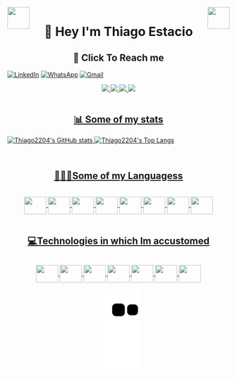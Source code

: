 
<div style="display: inline_block"><br>
  <img align="right" height="50" width="50" src="https://thumbs.gfycat.com/InnocentPleasedAmericangoldfinch-max-1mb.gif" />
    <img align="left" height="50" width="50" src="https://thumbs.gfycat.com/InnocentPleasedAmericangoldfinch-max-1mb.gif" />
  <h1 align="center" >🖖 Hey I'm Thiago Estacio</h1>
  <h2 align="center" >📲 Click To Reach me</h2>
<div/>
  
[![LinkedIn](https://img.shields.io/badge/linkedin-%230077B5.svg?style=for-the-badge&logo=linkedin&logoColor=white)](https://www.linkedin.com/in/thiago-estacio-809922207/)
[![WhatsApp](https://img.shields.io/badge/WhatsApp-25D366?style=for-the-badge&logo=whatsapp&logoColor=white)](https://wa.link/ievo1w)
[![Gmail](https://img.shields.io/badge/Gmail-D14836?style=for-the-badge&logo=gmail&logoColor=white)](![Gmail](https://img.shields.io/badge/Gmail-D14836?style=for-the-badge&logo=gmail&logoColor=white))
<div align="center">
  <a href="https://github.com/Thiago2204" target="_blank">
    <img src="https://img.shields.io/badge/GitHub-100000?style=for-the-badge&logo=github&logoColor=white" target="_blank">
  </a>
  <a href = "mailto:quadrado2204@gmail.com" target="_blank">
    <img src="https://img.shields.io/badge/Gmail-D14836?style=for-the-badge&logo=gmail&logoColor=white">
  </a>
  <a href="/www.linkedin.com/in/thiago-estacio-809922207/" target="_blank">
    <img src="https://img.shields.io/badge/-LinkedIn-%230077B5?style=for-the-badge&logo=linkedin&logoColor=white" target="_blank">
  </a>
   <a href="https://wa.link/ievo1w" target="_blank">
    <img src="https://img.shields.io/badge/WhatsApp-25D366?style=for-the-badge&logo=whatsapp&logoColor=white" target="_blank">
  <br>
</div>
  
<div style="display: inline_block"><br>
    <h2 align="center" >📊 Some of my stats</h2>
<div/>

![Thiago2204's GitHub stats](https://github-readme-stats.vercel.app/api?username=thiago2204&show_icons=true&theme=radical)
![Thiago2204's Top Langs](https://github-readme-stats.vercel.app/api/top-langs/?username=thiago2204&layout=compacte&theme=radical)

<div style="display: inline_block"><br>
    <h2 align="center" >👨🏽‍💻Some of my Languagess</h2>
<div/>

<div style="display: inline_block" align= "center"><br>
  <img align="center" height="40" width="50" src="https://cdn.jsdelivr.net/gh/devicons/devicon/icons/java/java-original-wordmark.svg" />
  <img align="center" height="40" width="50" src="https://cdn.jsdelivr.net/gh/devicons/devicon/icons/python/python-original-wordmark.svg" />
  <img align="center" height="40" width="50" src="https://cdn.jsdelivr.net/gh/devicons/devicon/icons/cplusplus/cplusplus-original.svg" />
  <img align="center" height="40" width="50" src="https://cdn.jsdelivr.net/gh/devicons/devicon/icons/angularjs/angularjs-plain.svg" />
  <img align="center" height="40" width="50" src="https://cdn.jsdelivr.net/gh/devicons/devicon/icons/html5/html5-original-wordmark.svg" />
  <img align="center" height="40" width="50" src="https://cdn.jsdelivr.net/gh/devicons/devicon/icons/css3/css3-original-wordmark.svg" />
  <img align="center" height="40" width="50" src="https://cdn.jsdelivr.net/gh/devicons/devicon/icons/javascript/javascript-plain.svg" />
  <img align="center" height="40" width="50" src="https://cdn.jsdelivr.net/gh/devicons/devicon/icons/swift/swift-original.svg" />
          
<div style="display: inline_block"><br>
    <h2 align="center" >💻Technologies in which Im accustomed</h2>
<div/>
       



<div style="display: inline_block" align= "center"><br>
  <img align="center" height="40" width="50" src="https://cdn.jsdelivr.net/gh/devicons/devicon/icons/azure/azure-original.svg" />
  <img align="center" height="40" width="50" src="https://cdn.jsdelivr.net/gh/devicons/devicon/icons/git/git-plain-wordmark.svg" />
  <img align="center" height="40" width="50" src="https://cdn.jsdelivr.net/gh/devicons/devicon/icons/putty/putty-original.svg" />
  <img align="center" height="40" width="50" src="https://cdn.jsdelivr.net/gh/devicons/devicon/icons/amazonwebservices/amazonwebservices-plain-wordmark.svg" />
  <img align="center" height="40" width="50" src="https://cdn.jsdelivr.net/gh/devicons/devicon/icons/vscode/vscode-original-wordmark.svg" />
  <img align="center" height="40" width="50" src="https://cdn.jsdelivr.net/gh/devicons/devicon/icons/xcode/xcode-plain.svg" />
  <img align="center" height="40" width="50" src="https://cdn.jsdelivr.net/gh/devicons/devicon/icons/inkscape/inkscape-original-wordmark.svg" />
          
</div>


![Snake animation](https://github.com/Thiago2204/Thiago2204/blob/output/github-contribution-grid-snake.svg)
